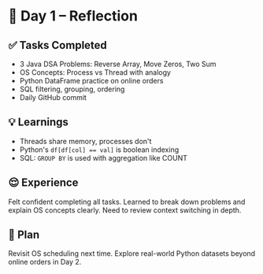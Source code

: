 # 📅 Day 1 – Reflection

## ✅ Tasks Completed
- 3 Java DSA Problems: Reverse Array, Move Zeros, Two Sum
- OS Concepts: Process vs Thread with analogy
- Python DataFrame practice on online orders
- SQL filtering, grouping, ordering
- Daily GitHub commit

## 💡 Learnings
- Threads share memory, processes don't
- Python's `df[df[col] == val]` is boolean indexing
- SQL: `GROUP BY` is used with aggregation like COUNT

## 😌 Experience
Felt confident completing all tasks. Learned to break down problems and explain OS concepts clearly. Need to review context switching in depth.

## 🔁 Plan
Revisit OS scheduling next time. Explore real-world Python datasets beyond online orders in Day 2.
